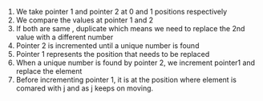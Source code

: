 1. We take pointer 1 and pointer 2 at 0 and 1 positions respectively
2. We compare the values at pointer 1 and 2
3. If both are same , duplicate which means we need to replace the 2nd value with a different number
4. Pointer 2 is incremented until a unique number is found
5. Pointer 1 represents the position that needs to be replaced
6. When a unique number is found by pointer 2, we increment pointer1 and replace the element
7. Before incrementing pointer 1, it is at the position where element is comared with j and as j keeps on moving.